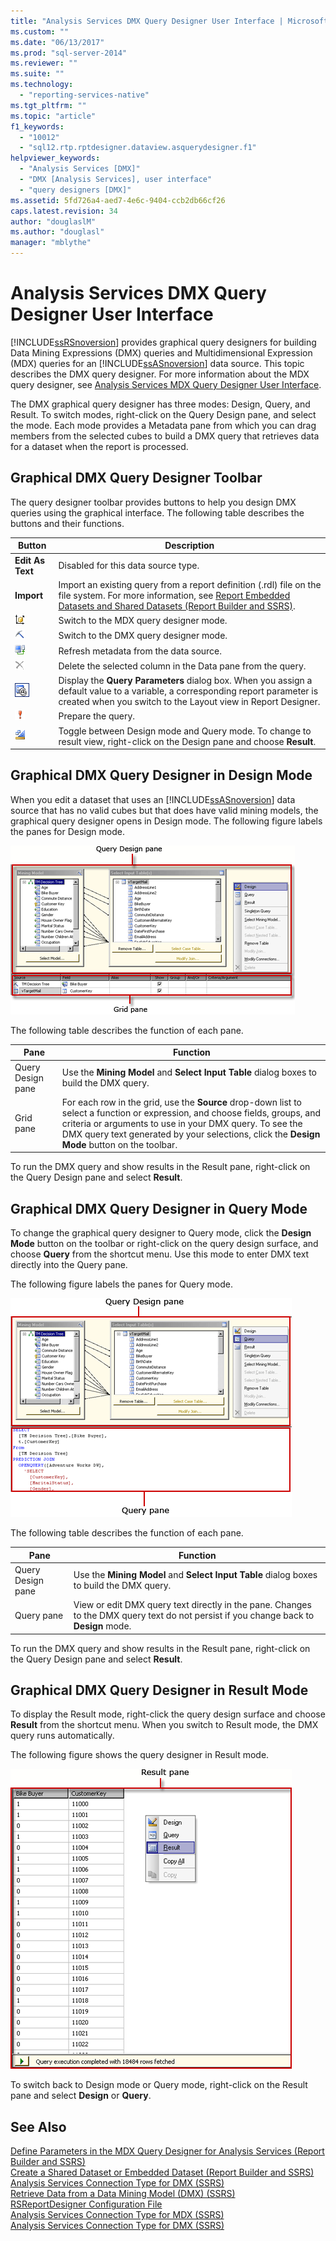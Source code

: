 ```yaml
---
title: "Analysis Services DMX Query Designer User Interface | Microsoft Docs"
ms.custom: ""
ms.date: "06/13/2017"
ms.prod: "sql-server-2014"
ms.reviewer: ""
ms.suite: ""
ms.technology: 
  - "reporting-services-native"
ms.tgt_pltfrm: ""
ms.topic: "article"
f1_keywords: 
  - "10012"
  - "sql12.rtp.rptdesigner.dataview.asquerydesigner.f1"
helpviewer_keywords: 
  - "Analysis Services [DMX]"
  - "DMX [Analysis Services], user interface"
  - "query designers [DMX]"
ms.assetid: 5fd726a4-aed7-4e6c-9404-ccb2db66cf26
caps.latest.revision: 34
author: "douglaslM"
ms.author: "douglasl"
manager: "mblythe"
---
```

# Analysis Services DMX Query Designer User Interface
  [!INCLUDE[ssRSnoversion](../../includes/ssrsnoversion-md.md)] provides graphical query designers for building Data Mining Expressions (DMX) queries and Multidimensional Expression (MDX) queries for an [!INCLUDE[ssASnoversion](../../../includes/ssasnoversion-md.md)] data source. This topic describes the DMX query designer. For more information about the MDX query designer, see [Analysis Services MDX Query Designer User Interface](analysis-services-mdx-query-designer-user-interface.md).  
  
 The DMX graphical query designer has three modes: Design, Query, and Result. To switch modes, right-click on the Query Design pane, and select the mode. Each mode provides a Metadata pane from which you can drag members from the selected cubes to build a DMX query that retrieves data for a dataset when the report is processed.  
  
## Graphical DMX Query Designer Toolbar  
 The query designer toolbar provides buttons to help you design DMX queries using the graphical interface. The following table describes the buttons and their functions.  
  
|Button|Description|  
|------------|-----------------|  
|**Edit As Text**|Disabled for this data source type.|  
|**Import**|Import an existing query from a report definition (.rdl) file on the file system. For more information, see [Report Embedded Datasets and Shared Datasets &#40;Report Builder and SSRS&#41;](report-embedded-datasets-and-shared-datasets-report-builder-and-ssrs.md).|  
|![Change to MDX query view](../../analysis-services/media/rsqdicon-commandtypemdx.gif "Change to MDX query view")|Switch to the MDX query designer mode.|  
|![Change to DMX query language view](../media/rsqdicon-commandtypedmx.gif "Change to DMX query language view")|Switch to the DMX query designer mode.|  
|![Refresh result data](../../analysis-services/media/rsqdicon-refresh.gif "Refresh result data")|Refresh metadata from the data source.|  
|![Delete](../../analysis-services/media/rsqdicon-delete.gif "Delete")|Delete the selected column in the Data pane from the query.|  
|![Icon for the Query Parameters dialog box](../../analysis-services/media/iconqueryparameter.gif "Icon for the Query Parameters dialog box")|Display the **Query Parameters** dialog box. When you assign a default value to a variable, a corresponding report parameter is created when you switch to the Layout view in Report Designer.|  
|![Run the query](../../analysis-services/media/rsqdicon-run.gif "Run the query")|Prepare the query.|  
|![Switch to Design mode](../../analysis-services/media/rsqdicon-designmode.gif "Switch to Design mode")|Toggle between Design mode and Query mode. To change to result view, right-click on the Design pane and choose **Result**.|  
  
## Graphical DMX Query Designer in Design Mode  
 When you edit a dataset that uses an [!INCLUDE[ssASnoversion](../../../includes/ssasnoversion-md.md)] data source that has no valid cubes but that does have valid mining models, the graphical query designer opens in Design mode. The following figure labels the panes for Design mode.  
  
 ![Analysis Services DMX query designer, design view](../media/rsqd-dsawas-dmx-designmode.gif "Analysis Services DMX query designer, design view")  
  
 The following table describes the function of each pane.  
  
|Pane|Function|  
|----------|--------------|  
|Query Design pane|Use the **Mining Model** and **Select Input Table** dialog boxes to build the DMX query.|  
|Grid pane|For each row in the grid, use the **Source** drop-down list to select a function or expression, and choose fields, groups, and criteria or arguments to use in your DMX query. To see the DMX query text generated by your selections, click the **Design Mode** button on the toolbar.|  
  
 To run the DMX query and show results in the Result pane, right-click on the Query Design pane and select **Result**.  
  
## Graphical DMX Query Designer in Query Mode  
 To change the graphical query designer to Query mode, click the **Design Mode** button on the toolbar or right-click on the query design surface, and choose **Query** from the shortcut menu. Use this mode to enter DMX text directly into the Query pane.  
  
 The following figure labels the panes for Query mode.  
  
 ![Analysis Services DMX query designer, query view](../media/rsqd-dsawas-dmx-querymode.gif "Analysis Services DMX query designer, query view")  
  
 The following table describes the function of each pane.  
  
|Pane|Function|  
|----------|--------------|  
|Query Design pane|Use the **Mining Model** and **Select Input Table** dialog boxes to build the DMX query.|  
|Query pane|View or edit DMX query text directly in the pane. Changes to the DMX query text do not persist if you change back to **Design** mode.|  
  
 To run the DMX query and show results in the Result pane, right-click on the Query Design pane and select **Result**.  
  
## Graphical DMX Query Designer in Result Mode  
 To display the Result mode, right-click the query design surface and choose **Result** from the shortcut menu. When you switch to Result mode, the DMX query runs automatically.  
  
 The following figure shows the query designer in Result mode.  
  
 ![Analysis Services DMX query designer, result view](../media/rsqd-dsawas-dmx-resultmode.gif "Analysis Services DMX query designer, result view")  
  
 To switch back to Design mode or Query mode, right-click on the Result pane and select **Design** or **Query**.  
  
## See Also  
 [Define Parameters in the MDX Query Designer for Analysis Services &#40;Report Builder and SSRS&#41;](define-parameters-in-the-mdx-query-designer-for-analysis-services.md)   
 [Create a Shared Dataset or Embedded Dataset &#40;Report Builder and SSRS&#41;](create-a-shared-dataset-or-embedded-dataset-report-builder-and-ssrs.md)   
 [Analysis Services Connection Type for DMX &#40;SSRS&#41;](analysis-services-connection-type-for-dmx-ssrs.md)   
 [Retrieve Data from a Data Mining Model &#40;DMX&#41; &#40;SSRS&#41;](retrieve-data-from-a-data-mining-model-dmx-ssrs.md)   
 [RSReportDesigner Configuration File](../../2014/reporting-services/rsreportdesigner-configuration-file.md)   
 [Analysis Services Connection Type for MDX &#40;SSRS&#41;](analysis-services-connection-type-for-mdx-ssrs.md)   
 [Analysis Services Connection Type for DMX &#40;SSRS&#41;](analysis-services-connection-type-for-dmx-ssrs.md)  
  
  